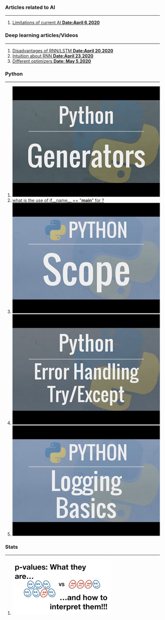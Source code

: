 ### Articles related to AI
---
 1. [Limitations of current AI **Date:April 6,2020**](https://www.sicara.ai/blog/artificial-general-intelligence)

### Deep learning articles/Videos
---
 1. [Disadvantages of RNN/LSTM **Date:April 20,2020**](https://towardsdatascience.com/the-fall-of-rnn-lstm-2d1594c74ce0)
 2. [Intuition about RNN  **Date:April 23,2020**](https://towardsdatascience.com/illustrated-guide-to-recurrent-neural-networks-79e5eb8049c9)
  3. [Different optimizers **Date: May 5,2020**](https://towardsdatascience.com/how-to-train-neural-network-faster-with-optimizers-d297730b3713)

### Python
---
 1. [![Genrators in Python](Images/generators.jpg)](https://www.youtube.com/watch?v=bD05uGo_sVI)
 2. [what is the use of if__name__ == "__main__" for ?](http://effbot.org/pyfaq/tutor-what-is-if-name-main-for.htm)
 3. [![Variable scopes in Python](Images/hqdefault.jpg)](https://www.youtube.com/watch?v=QVdf0LgmICw)
 4. [![Exception Handling in Python](Images/exceptions.jpg)](https://www.youtube.com/watch?v=NIWwJbo-9_8)
 5. [![Logging in Python](Images/logging.jpg)](https://www.youtube.com/watch?v=NIWwJbo-9_8)


### Stats
---
 1. [![How to interepret p-values](Images/pvalues.jpg)](https://www.youtube.com/watch?v=vemZtEM63GY) 


